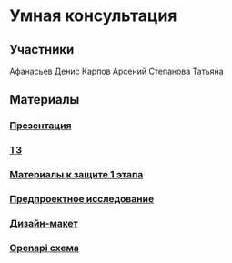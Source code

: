 # Умная консультация
## Участники
Афанасьев Денис
Карпов Арсений
Степанова Татьяна

## Материалы
### [Презентация](https://docs.google.com/presentation/d/1jyepnogX1V9U3t21Mw1kvWYlQoRUdQbl/edit#slide=id.p1)
### [ТЗ](https://docs.google.com/document/d/1NmVuuxW6C50SrBg4LYR08Gsj7H_YJaWy/edit?rtpof=true)
### [Материалы к защите 1 этапа](https://docs.google.com/document/d/1rO7nhgOL_VYtK1WS84pXaaSuB9F1gi3RBciC17VZEJM/edit?tab=t.0#heading=h.k8jotupw3fvi)
### [Предпроектное исследование](https://docs.google.com/document/d/12iSQEABTtpENQ89BMYV3fmW4y1BTti-JM0PJS5ertLc/edit?tab=t.0#heading=h.bi94nhukeak5)
### [Дизайн-макет](https://www.figma.com/design/jZBLXHSDa2AhXzLbOjfinF/Clever-consultation?m=auto&t=3bYe6LRmaT0qOSBo-1)
### [Openapi схема](https://pastebin.com/cnqLdRfd)
